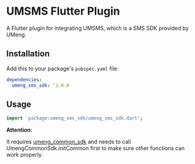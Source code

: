 # UMSMS Flutter Plugin

A Flutter plugin for integrating UMSMS, which is a SMS SDK provided by UMeng.

## Installation

Add this to your package's `pubspec.yaml` file:

```yaml
dependencies:
  umeng_sms_sdk: ^1.0.0
```

## Usage

```dart
import 'package:umeng_sms_sdk/umeng_sms_sdk.dart';
```

**Attention:**

It requires [umeng_common_sdk](https://pub.dev/packages/umeng_common_sdk) and needs to call UmengCommonSdk.initCommon first to make sure other functions can work properly.
